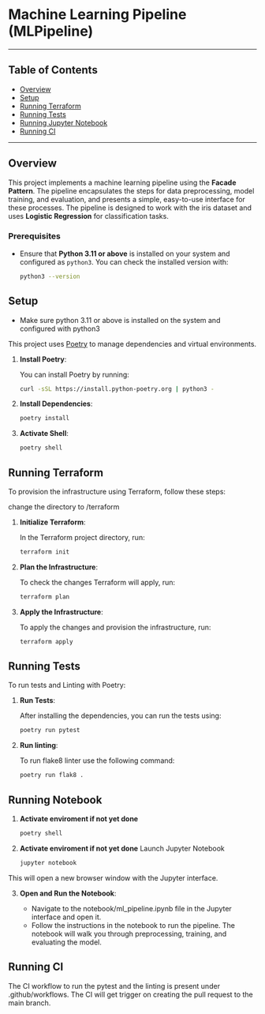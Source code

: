 
# Machine Learning Pipeline (MLPipeline)

---

## Table of Contents

- [Overview](#overview)
- [Setup](#setup)
- [Running Terraform](#running-terraform)
- [Running Tests](#running-tests)
- [Running Jupyter Notebook](#running-notebook)
- [Running CI](#running-ci)

---

## Overview

This project implements a machine learning pipeline using the **Facade Pattern**. The pipeline encapsulates the steps for data preprocessing, model training, and evaluation, and presents a simple, easy-to-use interface for these processes. The pipeline is designed to work with the iris dataset and uses **Logistic Regression** for classification tasks.

### Prerequisites

* Ensure that **Python 3.11 or above** is installed on your system and configured as `python3`. You can check the installed version with:
  ```bash
  python3 --version

## Setup

* Make sure python 3.11 or above is installed on the system and configured with python3

This project uses [Poetry](https://python-poetry.org/) to manage dependencies and virtual environments.

1. **Install Poetry**:

   You can install Poetry by running:

   ```bash
   curl -sSL https://install.python-poetry.org | python3 -
   ```

2. **Install Dependencies**:
    ```bash
    poetry install
    ```
2. **Activate Shell**:
    ```bash
    poetry shell
    ```

## Running Terraform

To provision the infrastructure using Terraform, follow these steps:

change the directory to /terraform

1. **Initialize Terraform**:

    In the Terraform project directory, run:

    ```bash
    terraform init
    ```

2. **Plan the Infrastructure**:

    To check the changes Terraform will apply, run:

    ```bash
    terraform plan
    ```

3. **Apply the Infrastructure**:

    To apply the changes and provision the infrastructure, run:

    ```bash
    terraform apply
    ```

## Running Tests

To run tests and Linting with Poetry:

1. **Run Tests**:

    After installing the dependencies, you can run the tests using:

    ```bash
    poetry run pytest
    ```

2. **Run linting**:

    To run flake8 linter use the following command:

    ```bash
    poetry run flak8 .
    ```


## Running Notebook

1. **Activate enviroment if not yet done**
    ```bash
    poetry shell
    ```

2. **Activate enviroment if not yet done**
Launch Jupyter Notebook

    ```bash
    jupyter notebook
    ```

This will open a new browser window with the Jupyter interface.

3. **Open and Run the Notebook**:
   
    * Navigate to the notebook/ml_pipeline.ipynb file in the Jupyter interface and open it.
    * Follow the instructions in the notebook to run the pipeline. The notebook will walk you through preprocessing, training, and evaluating the model.

## Running CI

The CI workflow to run the pytest and the linting is present under .github/workflows. The CI will get trigger on creating the pull request to the main branch. 